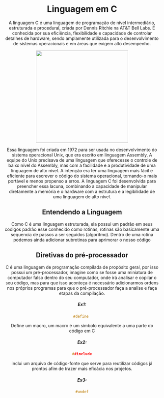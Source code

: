 <div align="center">

# Linguagem em C

<div align="center">
   
A linguagem C é uma linguagem de programação de nível intermediário, estruturada e procedural, criada por Dennis Ritchie na AT&T Bell Labs. É conhecida por sua eficiência, flexibilidade e capacidade de controlar detalhes de hardware, sendo amplamente utilizada para o desenvolvimento de sistemas operacionais e em áreas que exigem alto desempenho. 

<img src="https://i.pinimg.com/736x/66/07/a8/6607a8f75cf52a183e9c56693793d9ee.jpg" width="300">

Essa linguagem foi criada  em 1972 para ser usada no desenvolvimento do sistema operacional Unix, que era escrito em linguagem Assembly, A equipe do Unix precisava de uma linguagem que oferecesse o controle de baixo nível do Assembly, mas com a facilidade e a produtividade de uma linguagem de alto nível. A intenção era ter uma linguagem mais fácil e eficiente para escrever o código do sistema operacional, tornando-o mais portável e menos propenso a erros. A linguagem C foi desenvolvida para preencher essa lacuna, combinando a capacidade de manipular diretamente a memória e o hardware com a estrutura e a legibilidade de uma linguagem de alto nível. 

## Entendendo a Linguagem
Como C é uma linguagem estruturada, ela possui um padrão em seus codigos padrão esse conhecido como rotinas, rotinas são basicamente uma sequencia de passos a ser seguidos (algoritmo). Dentro de uma rotina podemos ainda adicionar subrotinas para aprimorar o nosso código

   
## Diretivas do pré-processador

C é uma linguagem de programação compilada de propósito geral, por isso possui um pré-processador, imagine como se fosse uma miniatura de computador falso dentro do seu computador, onde irá analisar e copilar o seu código, mas para que isso aconteça é necessário adicionarmos ordens nos próprios programas para que o pré-processador faça a analise e faça etapas da compilação.
##### Ex1:
```c
#define	
```
Define um macro, um macro é um símbolo equivalente a uma parte do código em C

##### Ex2:
```c
##include
```
inclui um arquivo de código-fonte que serve para reutilizar códigos já prontos afim de trazer mais eficácia nos projetos.

##### Ex3:
```C
#undef
```
